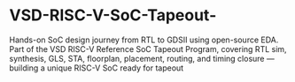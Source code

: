 # VSD-RISC-V-SoC-Tapeout-
Hands-on SoC design journey from RTL to GDSII using open-source EDA. Part of the VSD RISC-V Reference SoC Tapeout Program, covering RTL sim, synthesis, GLS, STA, floorplan, placement, routing, and timing closure — building a unique RISC-V SoC ready for tapeout
